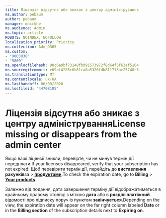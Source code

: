 ```yaml
---
title: Ліцензія відсутня або зникає з центру адміністрування
ms.author: pebaum
author: pebaum
manager: mnirkhe
ms.audience: Admin
ms.topic: article
ROBOTS: NOINDEX, NOFOLLOW
localization_priority: Priority
ms.collection: Adm_O365
ms.custom:
- "9003038"
- "5800"
ms.openlocfilehash: 90c6a9bf73148fbd91573972f8d64f5f63af5164
ms.sourcegitcommit: e09af4285c6b81ca0a5320fdb811713ac25748c3
ms.translationtype: MT
ms.contentlocale: uk-UA
ms.lasthandoff: 06/09/2020
ms.locfileid: "44708105"
---
```

# <a name="license-missing-or-disappears-from-the-admin-center"></a><span data-ttu-id="15454-102">Ліцензія відсутня або зникає з центру адміністрування</span><span class="sxs-lookup"><span data-stu-id="15454-102">License missing or disappears from the admin center</span></span>


<span data-ttu-id="15454-103">Якщо ваші ліцензії зникли, перевірте, чи не минув термін дії передплати.</span><span class="sxs-lookup"><span data-stu-id="15454-103">If your licenses disappeared, verify that your subscription has not expired.</span></span> <span data-ttu-id="15454-104">Щоб перевірити термін дії, перейдіть до **виставлення рахунків**за   >   **[продуктами](https://go.microsoft.com/fwlink/p/?linkid=842054)**.</span><span class="sxs-lookup"><span data-stu-id="15454-104">To check the expiration date, go to  **Billing**  >  **[Your products](https://go.microsoft.com/fwlink/p/?linkid=842054)**.</span></span>  

<span data-ttu-id="15454-105">Залежно від подання, дата завершення терміну дії відображатиметься в крайньому правому стовпці з міткою **дата** або в **розділі платіжний** відомості про підписку поруч із пунктом **закінчується**.</span><span class="sxs-lookup"><span data-stu-id="15454-105">Depending on the view, the expiration date will appear on the far right column labeled  **Date**  or in the  **Billing section**  of the subscription details next to  **Expiring on**.</span></span>